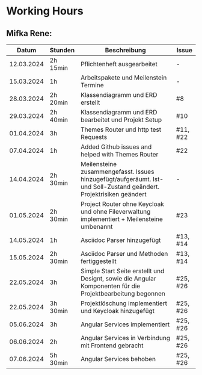 # Working Hours

## Mifka Rene:
| Datum      | Stunden  | Beschreibung                                                                                                         | Issue    |
|------------|----------|----------------------------------------------------------------------------------------------------------------------|----------|
| 12.03.2024 | 2h 15min | Pflichtenheft ausgearbeitet                                                                                          | -        |
| 15.03.2024 | 1h       | Arbeitspakete und Meilenstein Termine                                                                                | -        |
| 28.03.2024 | 2h 20min | Klassendiagramm und ERD erstellt                                                                                     | #8       |
| 29.03.2024 | 2h 40min | Klassendiagramm und ERD bearbeitet und Projekt Setup                                                                 | #10      |
| 01.04.2024 | 3h       | Themes Router und http test Requests                                                                                 | #11, #22 |
| 07.04.2024 | 1h       | Added Github issues and helped with Themes Router                                                                    | #22      |
| 14.04.2024 | 2h 30min | Meilensteine zusammengefasst. Issues hinzugefügt/aufgeräumt. Ist- und Soll-Zustand geändert. Projektrisiken geändert | -        |
| 01.05.2024 | 2h 30min | Project Router ohne Keycloak und ohne Fileverwaltung implementiert + Meilensteine umbenannt                          | #23      |
| 14.05.2024 | 1h       | Asciidoc Parser hinzugefügt                                                                                          | #13, #14 |
| 15.05.2024 | 2h 30min | Asciidoc Parser und Methoden fertiggestellt                                                                          | #13, #14 |
| 22.05.2024 | 3h       | Simple Start Seite erstellt und Designt, sowie die Angular Komponenten für die Projektbearbeitung begonnen           | #25, #26 |
| 22.05.2024 | 3h 30min | Projektlöschung implementiert und Keycloak hinzugefügt                                                               | #25, #26 |
| 05.06.2024 | 3h       | Angular Services implementiert                                                                                       | #25, #26 |
| 06.06.2024 | 2h       | Angular Services in Verbindung mit Frontend gebracht                                                                 | #25, #26 |
| 07.06.2024 | 5h 30min | Angular Services behoben                                                                                             | #25, #26 |
